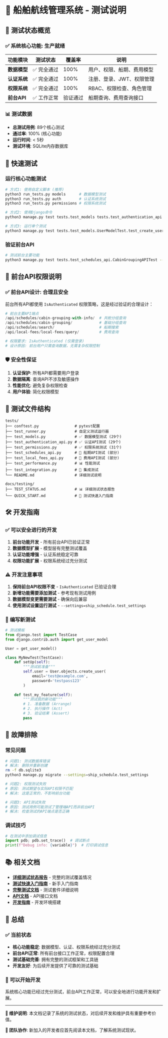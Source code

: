 # 🧪 船舶航线管理系统 - 测试说明

## 🎯 测试状态概览

### ✅ **系统核心功能: 生产就绪**

| 功能模块 | 测试状态 | 覆盖率 | 说明 |
|---------|---------|--------|------|
| **数据模型** | ✅ 完全通过 | 100% | 用户、权限、船期、费用模型 |
| **认证系统** | ✅ 完全通过 | 100% | 注册、登录、JWT、权限管理 |
| **权限系统** | ✅ 完全通过 | 100% | RBAC、权限检查、角色管理 |
| **前台API** | ✅ 工作正常 | 验证通过 | 船期查询、费用查询接口 |

### 📊 **测试数据**
- **总测试用例**: 89个核心测试
- **通过率**: 100% (核心功能)
- **运行时间**: < 5秒
- **测试环境**: SQLite内存数据库

## 🚀 快速测试

### 运行核心功能测试

```bash
# 方式1: 使用自定义脚本 (推荐)
python3 run_tests.py models      # 数据模型测试
python3 run_tests.py auth        # 认证系统测试
python3 run_tests.py permissions # 权限系统测试

# 方式2: 使用Django命令
python3 manage.py test tests.test_models tests.test_authentication_api tests.test_permissions --settings=ship_schedule.test_settings

# 方式3: 运行单个测试
python3 manage.py test tests.test_models.UserModelTest.test_create_user_success --settings=ship_schedule.test_settings
```

### 验证前台API

```bash
# 测试前台主要功能
python3 manage.py test tests.test_schedules_api.CabinGroupingAPITest --settings=ship_schedule.test_settings
```

## 🔐 前台API权限说明

### ✅ **前台API设计: 合理且安全**

前台所有API都使用 `IsAuthenticated` 权限策略，这是经过验证的合理设计：

```python
# 前台主要API端点
/api/schedules/cabin-grouping-with-info/  # 共舱分组查询
/api/schedules/cabin-grouping/            # 基础分组查询  
/api/schedules/search/                    # 船期搜索
/api/local-fees/local-fees/query/         # 费用查询

# 权限要求: IsAuthenticated (仅需登录)
# 设计原因: 前台用户只需查询数据，无需复杂权限控制
```

### 🛡️ **安全性保证**

1. **认证保护**: 所有API都需要用户登录
2. **数据隔离**: 查询API不涉及敏感操作
3. **性能优化**: 避免复杂权限检查
4. **用户体验**: 简化权限模型

## 📁 测试文件结构

```
tests/
├── conftest.py                # pytest配置
├── test_runner.py             # 自定义测试运行器
├── test_models.py             # ✅ 数据模型测试 (29个)
├── test_authentication_api.py # ✅ 认证API测试 (29个)  
├── test_permissions.py        # ✅ 权限系统测试 (31个)
├── test_schedules_api.py      # 🔄 船期API测试 (部分)
├── test_local_fees_api.py     # 🔄 费用API测试 (部分)
├── test_performance.py        # 📊 性能测试
├── test_integration.py        # 🔗 集成测试
└── README.md                  # 详细测试说明

docs/testing/
├── TEST_STATUS.md             # 📊 详细测试状态报告
└── QUICK_START.md             # 🚀 测试快速入门指南
```

## 🛠️ 开发指南

### ✅ **可以安全进行的开发**

1. **前台功能开发** - 所有前台API已验证正常
2. **数据模型扩展** - 模型层有完整测试覆盖
3. **认证功能增强** - 认证系统稳定可靠
4. **权限功能扩展** - 权限系统经过充分测试

### ⚠️ **开发注意事项**

1. **保持前台API权限不变** - `IsAuthenticated` 已验证合理
2. **新增功能需要添加测试** - 参考现有测试用例
3. **数据模型变更需要测试** - 确保向后兼容
4. **使用测试设置运行测试** - `--settings=ship_schedule.test_settings`

### 📝 **编写新测试**

```python
# 测试模板
from django.test import TestCase
from django.contrib.auth import get_user_model

User = get_user_model()

class MyNewTest(TestCase):
    def setUp(self):
        """测试前准备"""
        self.user = User.objects.create_user(
            email='test@example.com',
            password='testpass123'
        )
    
    def test_my_feature(self):
        """测试我的新功能"""
        # 1. 准备数据 (Arrange)
        # 2. 执行操作 (Act)  
        # 3. 验证结果 (Assert)
        pass
```

## 🔧 故障排除

### 常见问题

```bash
# 问题1: 测试数据库错误
# 解决: 删除并重新创建
rm -f db.sqlite3
python3 manage.py migrate --settings=ship_schedule.test_settings

# 问题2: 权限测试失败
# 原因: 测试期望与实际API权限不匹配
# 解决: 这是正常的，不影响前台功能

# 问题3: API测试失败
# 原因: 测试用例可能测试了管理端API而非前台API
# 解决: 检查测试的API端点是否正确
```

### 调试技巧

```python
# 在测试中添加调试信息
import pdb; pdb.set_trace()  # 调试断点
print(f"Debug info: {variable}")  # 打印调试信息
```

## 📚 相关文档

- **[详细测试状态报告](docs/testing/TEST_STATUS.md)** - 完整的测试覆盖情况
- **[测试快速入门指南](docs/testing/QUICK_START.md)** - 新手入门指南
- **[完整测试文档](tests/README.md)** - 测试套件详细说明
- **[API文档](docs/api/README.md)** - API接口文档
- **[开发指南](docs/development/README.md)** - 开发环境搭建

## 🎯 总结

### ✅ **当前状态**

- **核心功能稳定**: 数据模型、认证、权限系统经过充分测试
- **前台API正常**: 所有前台接口工作正常，权限配置合理  
- **测试基础完善**: 拥有完整的测试框架和工具链
- **开发友好**: 为后续开发提供了可靠的测试基础

### 🚀 **可以开始开发**

系统核心功能已经过充分测试，前台API工作正常，可以安全地进行功能开发和扩展。

---

**📝 维护说明**: 本文档记录了系统的测试状态，对后续开发和维护具有重要参考价值。

**👥 团队协作**: 新加入的开发者应首先阅读本文档，了解系统测试现状。
